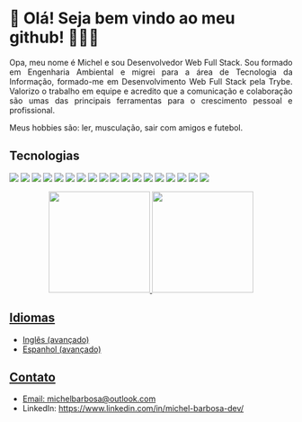 # 👋 Olá! Seja bem vindo ao meu github! 👨🏽‍💻

<p align="justify">Opa, meu nome é Michel e sou Desenvolvedor Web Full Stack.
Sou formado em Engenharia Ambiental e migrei para a área de Tecnologia da Informação, formado-me em Desenvolvimento Web Full Stack pela Trybe. Valorizo o trabalho em equipe e acredito que a comunicação e colaboração são umas das principais ferramentas para o crescimento pessoal e profissional. </p>
<p>Meus hobbies são: ler, musculação, sair com amigos e futebol.</p>

## Tecnologias
<p align='left'>
  <img src="https://img.shields.io/badge/HTML5-0b6b81?style=for-the-badge&logo=html5&logoColor=white" />
  
  <img src="https://img.shields.io/badge/CSS3-0b6b81?style=for-the-badge&logo=css3&logoColor=white" />
  <img src="https://img.shields.io/badge/Tailwind_CSS-0b6b81?style=for-the-badge&logo=tailwind-css&logoColor=white" />
  
  <img src="https://img.shields.io/badge/JavaScript-0b6b81?style=for-the-badge&logo=javascript&logoColor=white" />
  <img src="https://img.shields.io/badge/TypeScript-0b6b81?style=for-the-badge&logo=typescript&logoColor=white" />
  <img src="https://img.shields.io/badge/Python-0b6b81?style=for-the-badge&logo=Python&logoColor=white" />
  <img src="https://img.shields.io/badge/Java-0b6b81?style=for-the-badge&logo=java&logoColor=white" />
  
  <img src="https://img.shields.io/badge/React-0b6b81?style=for-the-badge&logo=react&logoColor=white" />
  <img src="https://img.shields.io/badge/Redux-0b6b81?style=for-the-badge&logo=redux&logoColor=white" />
  <img src="https://img.shields.io/badge/React_Router-0b6b81?style=for-the-badge&logo=react-router&logoColor=white" />

  <img src="https://img.shields.io/badge/Spring-0b6b81?style=for-the-badge&logo=spring&logoColor=white" />
  <img src="https://img.shields.io/badge/Node.js-0b6b81?style=for-the-badge&logo=node.js&logoColor=white" />
  <img src="https://img.shields.io/badge/Express.js-0b6b81?style=for-the-badge" /> 
  <img src="https://img.shields.io/badge/MySQL-0b6b81?style=for-the-badge&logo=mysql&logoColor=white" />
  <img src="https://img.shields.io/badge/Sequelize-0b6b81?style=for-the-badge&logo=sequelize&logoColor=white" />
  <img src="https://img.shields.io/badge/Docker-0b6b81?style=for-the-badge&logo=docker&logoColor=white" />
  
  <img src="https://img.shields.io/badge/Git-0b6b81?style=for-the-badge&logo=git&logoColor=white" />
  <img src="https://img.shields.io/badge/Linux-0b6b81?style=for-the-badge&logo=linux&logoColor=white" /> 
</p>

<div align="center">
  <a href="https://github.com/Michel-Arantes">
  <img height="180em" src="https://github-readme-stats.vercel.app/api?username=Michel-Arantes&show_icons=true&hide_border=true&text_color=0b6b81&title_color=009DBE&bg_color=0D1017&icon_color=009DBE&include_all_commits=true&count_private=true"/>
   <img height="180em" src="https://github-readme-stats.vercel.app/api/top-langs/?username=Michel-Arantes&layout=compact&langs_count=7&hide_border=true&text_color=0b6b81&title_color=009DBE&bg_color=0D1017&icon_color=009DBE"/>
</div>

## Idiomas
- Inglês (avançado)
- Espanhol (avançado)
   
## Contato
- Email: michelbarbosa@outlook.com
- LinkedIn: https://www.linkedin.com/in/michel-barbosa-dev/
